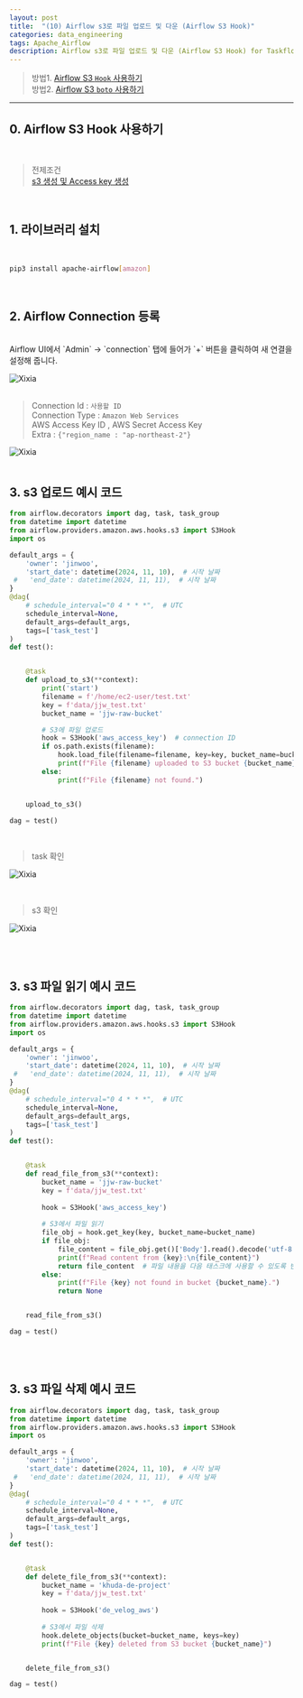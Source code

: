 ```yaml
---
layout: post
title:  "(10) Airflow s3로 파일 업로드 및 다운 (Airflow S3 Hook)"
categories: data_engineering
tags: Apache_Airflow
description: Airflow s3로 파일 업로드 및 다운 (Airflow S3 Hook) for Taskflow API
---
```

> 방법1. <a href="{{ site.baseurl }}/data_engineering/2024/11/15/airflow_s3_by_hook.html">Airflow S3 `Hook` 사용하기 </a> <br>
> 방법2. <a href="{{ site.baseurl }}/data_engineering/2024/11/15/airflow_s3_by_boto.html">Airflow S3 `boto` 사용하기 </a> <br>

<hr>

<h2>
    <span class = "jjw_h2_style">0. Airflow S3 Hook 사용하기 </span>
</h2>
<br>

>  전제조건 <br>
> <a href="{{ site.baseurl }}/github_blog/2024/11/15/aws_create_s3.html">s3 생성 및 Access key 생성 </a>


<br>

<h2>
    <span class = "jjw_h2_style">1. 라이브러리 설치 </span>
</h2>
<br>

~~~bash
pip3 install apache-airflow[amazon]
~~~
<br>

<h2>
    <span class = "jjw_h2_style">2. Airflow Connection 등록 </span>
</h2>

<br>
Airflow UI에서 `Admin` -> `connection` 탭에 들어가 `+` 버튼을 클릭하여 새 연결을 설정해 줍니다.

![Xixia](/assets/images/aws/20241115accesskeyconnection1.png)
<br>
<br>

> Connection Id : `사용할 ID`  <br>
> Connection Type : `Amazon Web Services` <br>
> AWS Access Key ID , AWS Secret Access Key <br>
> Extra : `{"region_name : "ap-northeast-2"}`

![Xixia](/assets/images/dataengineer/20241115airflows30.png)
<br>
<br>

<h2>
    <span class = "jjw_h2_style">3. s3 업로드 예시 코드 </span>
</h2>

~~~python
from airflow.decorators import dag, task, task_group
from datetime import datetime
from airflow.providers.amazon.aws.hooks.s3 import S3Hook
import os

default_args = {
    'owner': 'jinwoo',
    'start_date': datetime(2024, 11, 10),  # 시작 날짜
 #   'end_date': datetime(2024, 11, 11),  # 시작 날짜
}
@dag(
    # schedule_interval="0 4 * * *",  # UTC
    schedule_interval=None,
    default_args=default_args,
    tags=['task_test']
)
def test():


    @task
    def upload_to_s3(**context):
        print('start')
        filename = f'/home/ec2-user/test.txt'
        key = f'data/jjw_test.txt'
        bucket_name = 'jjw-raw-bucket'

        # S3에 파일 업로드
        hook = S3Hook('aws_access_key')  # connection ID
        if os.path.exists(filename):
            hook.load_file(filename=filename, key=key, bucket_name=bucket_name, replace=True)
            print(f"File {filename} uploaded to S3 bucket {bucket_name} with key {key}")
        else:
            print(f"File {filename} not found.")


    upload_to_s3()

dag = test()
~~~
<br>

> task 확인

![Xixia](/assets/images/dataengineer/20241115airflows31.png)

<br>

> s3 확인

![Xixia](/assets/images/dataengineer/20241115airflows32.png)

<br>
<br>

<h2>
    <span class = "jjw_h2_style">3. s3 파일 읽기 예시 코드 </span>
</h2>

~~~python
from airflow.decorators import dag, task, task_group
from datetime import datetime
from airflow.providers.amazon.aws.hooks.s3 import S3Hook
import os

default_args = {
    'owner': 'jinwoo',
    'start_date': datetime(2024, 11, 10),  # 시작 날짜
 #   'end_date': datetime(2024, 11, 11),  # 시작 날짜
}
@dag(
    # schedule_interval="0 4 * * *",  # UTC
    schedule_interval=None,
    default_args=default_args,
    tags=['task_test']
)
def test():


    @task
    def read_file_from_s3(**context):
        bucket_name = 'jjw-raw-bucket'
        key = f'data/jjw_test.txt'
        
        hook = S3Hook('aws_access_key')
        
        # S3에서 파일 읽기
        file_obj = hook.get_key(key, bucket_name=bucket_name)
        if file_obj:
            file_content = file_obj.get()['Body'].read().decode('utf-8')
            print(f"Read content from {key}:\n{file_content}")
            return file_content  # 파일 내용을 다음 태스크에 사용할 수 있도록 반환
        else:
            print(f"File {key} not found in bucket {bucket_name}.")
            return None


    read_file_from_s3()

dag = test()
~~~

<br>
<br>

<h2>
    <span class = "jjw_h2_style">3. s3 파일 삭제 예시 코드 </span>
</h2>

~~~python
from airflow.decorators import dag, task, task_group
from datetime import datetime
from airflow.providers.amazon.aws.hooks.s3 import S3Hook
import os

default_args = {
    'owner': 'jinwoo',
    'start_date': datetime(2024, 11, 10),  # 시작 날짜
 #   'end_date': datetime(2024, 11, 11),  # 시작 날짜
}
@dag(
    # schedule_interval="0 4 * * *",  # UTC
    schedule_interval=None,
    default_args=default_args,
    tags=['task_test']
)
def test():


    @task
    def delete_file_from_s3(**context):
        bucket_name = 'khuda-de-project'
        key = f'data/jjw_test.txt'
        
        hook = S3Hook('de_velog_aws')
        
        # S3에서 파일 삭제
        hook.delete_objects(bucket=bucket_name, keys=key)
        print(f"File {key} deleted from S3 bucket {bucket_name}")


    delete_file_from_s3()

dag = test()
~~~


<br>